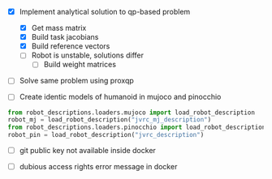 - [x] Implement analytical solution to qp-based problem
  - [x] Get mass matrix
  - [x] Build task jacobians
  - [x] Build reference vectors
  - [ ] Robot is unstable, solutions differ
    - [ ] Build weight matrices

- [ ] Solve same problem using proxqp

- [ ] Create identic models of humanoid in mujoco and pinocchio
```python
from robot_descriptions.loaders.mujoco import load_robot_description
robot_mj = load_robot_description("jvrc_mj_description")
from robot_descriptions.loaders.pinocchio import load_robot_description
robot_pin = load_robot_description("jvrc_description")
```

- [ ] git public key not available inside docker
- [ ] dubious access rights error message in docker


